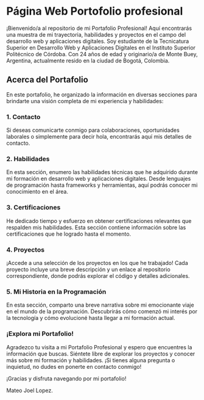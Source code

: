 # Página Web Portofolio profesional

¡Bienvenido/a al repositorio de mi Portafolio Profesional! Aquí encontrarás una muestra de mi trayectoria, habilidades y proyectos en el campo del desarrollo web y aplicaciones digitales. Soy estudiante de la Tecnicatura Superior en Desarrollo Web y Aplicaciones Digitales en el Instituto Superior Politécnico de Córdoba. Con 24 años de edad y originario/a de Monte Buey, Argentina, actualmente resido en la ciudad de Bogotá, Colombia.

## Acerca del Portafolio
En este portafolio, he organizado la información en diversas secciones para brindarte una visión completa de mi experiencia y habilidades:

### 1. Contacto
Si deseas comunicarte conmigo para colaboraciones, oportunidades laborales o simplemente para decir hola, encontrarás aquí mis detalles de contacto.

### 2. Habilidades
En esta sección, enumero las habilidades técnicas que he adquirido durante mi formación en desarrollo web y aplicaciones digitales. Desde lenguajes de programación hasta frameworks y herramientas, aquí podrás conocer mi conocimiento en el área.

### 3. Certificaciones
He dedicado tiempo y esfuerzo en obtener certificaciones relevantes que respalden mis habilidades. Esta sección contiene información sobre las certificaciones que he logrado hasta el momento.

### 4. Proyectos
¡Accede a una selección de los proyectos en los que he trabajado! Cada proyecto incluye una breve descripción y un enlace al repositorio correspondiente, donde podrás explorar el código y detalles adicionales.

### 5. Mi Historia en la Programación
En esta sección, comparto una breve narrativa sobre mi emocionante viaje en el mundo de la programación. Descubrirás cómo comenzó mi interés por la tecnología y cómo evolucioné hasta llegar a mi formación actual.

### ¡Explora mi Portafolio!
Agradezco tu visita a mi Portafolio Profesional y espero que encuentres la información que buscas. Siéntete libre de explorar los proyectos y conocer más sobre mi formación y habilidades. ¡Si tienes alguna pregunta o inquietud, no dudes en ponerte en contacto conmigo!

¡Gracias y disfruta navegando por mi portafolio!

Mateo Joel Lopez.
